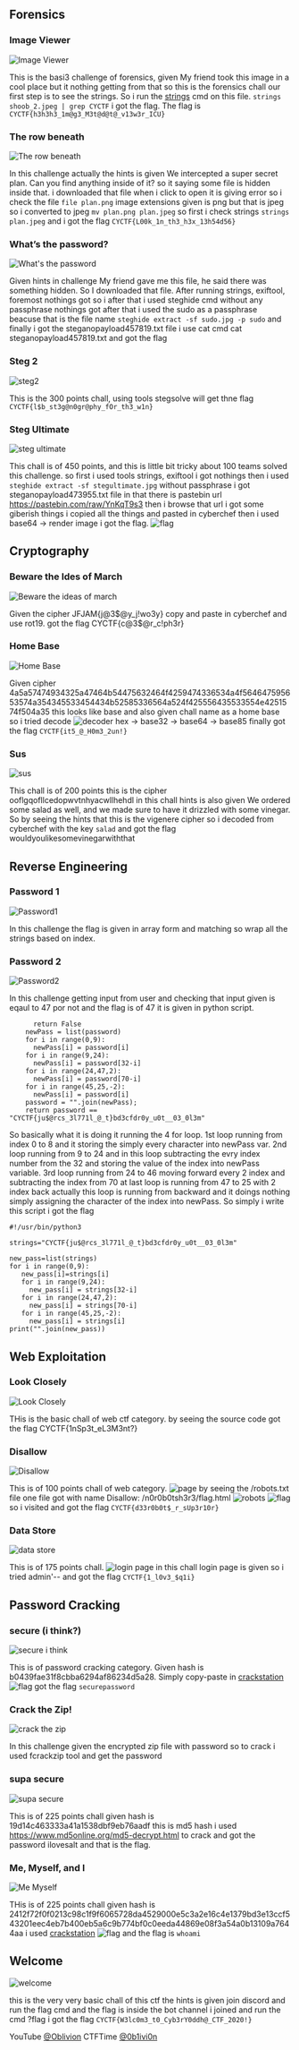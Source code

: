 ## Forensics

### Image Viewer

![Image Viewer](images/Image_Viewer.png)

This is the basi3 challenge of forensics, given My friend took this image in a cool place but it nothing getting from that so this is the forensics chall our first step is to see the strings. So i run the [strings](https://linux.die.net/man/1/strings) cmd on this file. ```strings shoob_2.jpeg | grep CYCTF``` i got the flag. The  flag is `CYCTF{h3h3h3_1m@g3_M3t@d@t@_v13w3r_ICU}`

### The row beneath

![The row beneath](images/The_row_beneath.png)

In this challenge actually the hints is given We intercepted a super secret plan. Can you find anything inside of it? so it saying some file is hidden inside that. i downloaded that file when i click to open it is giving error so i check the file `file plan.png`  image extensions given is png but that is jpeg so i converted to jpeg `mv plan.png plan.jpeg` so first i check strings `strings plan.jpeg` and i got the flag `CYCTF{L00k_1n_th3_h3x_13h54d56}` 

### What’s the password?

![What's the password](images/What_the_password.png)

Given hints in challenge My friend gave me this file, he said there was something hidden. So I downloaded that file. After running strings, exiftool, foremost nothings got so i after that i used steghide cmd without any passphrase nothings got after that i used the sudo as a passphrase beacuse that is the file name `steghide extract -sf sudo.jpg -p sudo` and finally i got the steganopayload457819.txt file i use cat cmd cat steganopayload457819.txt  and got the flag

### Steg 2 

![steg2](images/'Steg2.png')

This is the 300 points chall, using tools stegsolve will get thne flag `CYCTF{l$b_st3g@n0gr@phy_fOr_th3_w1n}`

### Steg Ultimate 

![steg ultimate](images/steg_ultimate.png)

This chall is of 450 points, and this is little bit tricky about 100 teams solved this challenge. so first i used tools strings, exiftool i got nothings then i used `steghide extract -sf stegultimate.jpg` without passphrase i got steganopayload473955.txt file in that there is pastebin url https://pastebin.com/raw/YnKqT9s3 then i browse that url i got some giberish things i copied all the things and pasted in cyberchef then i used base64 -> render image i got the flag.
![flag](images/render_image.png)

## Cryptography

### Beware the Ides of March

![Beware the ideas of march](images/Beware_the_Ides_of_March.png)

Given the cipher JFJAM{j@3$@y_j!wo3y} copy and paste in cyberchef and use rot19. got the flag CYCTF{c@3$@r_c!ph3r}

### Home Base

![Home Base](images/Home_Base.png)

Given cipher 4a5a57474934325a47464b54475632464f4259474336534a4f564647595653574a354345533454434b52585336564a524f425556435533554e4251574f504a35 this looks like base and also given chall name as a home base so i tried decode
![decoder](images/home_base.png)
hex -> base32 -> base64 -> base85 finally got the flag `CYCTF{it5_@_H0m3_2un!}` 


### Sus

![sus](images/Sus.png)

This chall is of 200 points this is the cipher ooflgqofllcedopwvtnhyacwllhehdl in this chall hints is also given We ordered some salad as well, and we made sure to have it drizzled with some vinegar. So by seeing the hints that this is the vigenere cipher so i decoded from cyberchef with the key `salad` and got the flag wouldyoulikesomevinegarwiththat


## Reverse Engineering

###  Password 1 

![Password1](images/Password1.png)

In this challenge the flag is given in array form and matching so wrap all the strings based on index. 

### Password 2 

![Password2](images/Password2.png)

In this challenge getting input from user and checking that input given is eqaul to 47 por not and the flag is of 47 it is given in python script.
```if(len(password) != 47):
      return False
    newPass = list(password)
    for i in range(0,9):
      newPass[i] = password[i]
    for i in range(9,24):
      newPass[i] = password[32-i]
    for i in range(24,47,2):
      newPass[i] = password[70-i]
    for i in range(45,25,-2):
      newPass[i] = password[i]
    password = "".join(newPass);
    return password == "CYCTF{ju$@rcs_3l771l_@_t}bd3cfdr0y_u0t__03_0l3m"
```
 So basically what it is doing it running the 4 for loop. 1st loop running from index 0 to 8 and it storing the simply every character into newPass var. 2nd loop running from 9 to 24 and in this loop subtracting the evry index number from the 32 and storing the value of the index into newPass variable. 3rd loop running from 24 to 46 moving forward every 2 index and subtracting the index from 70 at last loop is running from 47 to 25 with 2 index back actually this loop is running from backward and it doings nothing simply assigning the character of the index into newPass. So simply i write this script i got the flag
 ```
 #!/usr/bin/python3

 strings="CYCTF{ju$@rcs_3l771l_@_t}bd3cfdr0y_u0t__03_0l3m"

 new_pass=list(strings)
 for i in range(0,9):
 	new_pass[i]=strings[i]
 	for i in range(9,24):
 	  new_pass[i] = strings[32-i]
 	for i in range(24,47,2):
 	  new_pass[i] = strings[70-i]
 	for i in range(45,25,-2):
 	  new_pass[i] = strings[i]	
 print("".join(new_pass)) 
 ```

## Web Exploitation

### Look Closely

![Look Closely](images/Look_Closely.png)

THis is the basic chall of web ctf category. by seeing the source code got the flag CYCTF{1nSp3t_eL3M3nt?}

### Disallow

![Disallow](images/Disallow.png)

This is of 100 points chall of web category.
![page](images/dissallow_web.png)
by seeing the /robots.txt file one file got with name Disallow: /n0r0b0tsh3r3/flag.html
![robots](images/robots.png)
![flag](images/disallo_flag.png)
so i visited and got the flag `CYCTF{d33r0b0t$_r_sUp3r10r}`

### Data Store 

![data store](images/Data_Store.png)

This is of 175 points chall.
![login page](images/data_store.png)
in this chall login page is given so i tried admin'-- and got the flag `CYCTF{1_l0v3_$q1i}`


## Password Cracking

### secure (i think?)

![secure i think](images/secure_i_think.png)

This is of password cracking category. Given hash is b0439fae31f8cbba6294af86234d5a28. Simply copy-paste in [crackstation](https://crackstation.net/)
![flag](images/secure.png)
got the flag `securepassword`

### Crack the Zip! 

![crack the zip](images/Crack_the_Zip_.png)

In this challenge given the encrypted zip file with password so to crack i used fcrackzip tool and get the password 


### supa secure 

![supa secure](images/supa_secure.png)

This is of 225 points chall given hash is 19d14c463333a41a1538dbf9eb76aadf this is md5 hash i used https://www.md5online.org/md5-decrypt.html to crack and got the password ilovesalt and that is the flag.

### Me, Myself, and I 

![Me Myself](images/Me_Myself_and_I.png)

THis is of 225 points chall given hash is 2412f72f0f0213c98c1f9f6065728da4529000e5c3a2e16c4e1379bd3e13ccf543201eec4eb7b400eb5a6c9b774bf0c0eeda44869e08f3a54a0b13109a7644aa i used [crackstation](https://crackstation.net/)
![flag](images/me_myself_crackstation.png)
and the flag is `whoami`

## Welcome

![welcome](images/Welcome.png)

this is the very very basic chall of this ctf the hints is given join discord and run the flag cmd and the flag is inside the bot channel i joined and run the cmd ?flag i got the flag `CYCTF{W3lc0m3_t0_Cyb3rY0ddh@_CTF_2020!}`

YouTube [@Oblivion](https://www.youtube.com/c/Oblivion5237)
CTFTime [@0b1ivi0n](https://ctftime.org/team/127567)
